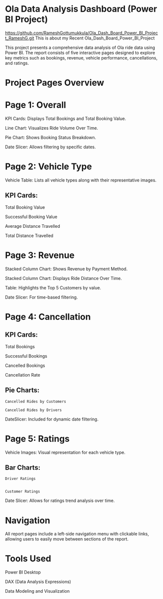 # Ola Data Analysis Dashboard (Power BI Project)
https://github.com/RameshGottumukkula/Ola_Dash_Board_Power_BI_Project_RameshG.git
This is about my Recent Ola_Dash_Board_Power_BI_Project

This project presents a comprehensive data analysis of Ola ride data using Power BI. The report consists of five interactive pages designed to explore key metrics such as bookings, revenue, vehicle performance, cancellations, and ratings.

# Project Pages Overview

# Page 1: Overall

KPI Cards: Displays Total Bookings and Total Booking Value.

Line Chart: Visualizes Ride Volume Over Time.

Pie Chart: Shows Booking Status Breakdown.

Date Slicer: Allows filtering by specific dates.

# Page 2: Vehicle Type

Vehicle Table: Lists all vehicle types along with their representative images.

## KPI Cards:

Total Booking Value

Successful Booking Value

Average Distance Travelled

Total Distance Travelled

# Page 3: Revenue

Stacked Column Chart: Shows Revenue by Payment Method.

Stacked Column Chart: Displays Ride Distance Over Time.

Table: Highlights the Top 5 Customers by value.

Date Slicer: For time-based filtering.

# Page 4: Cancellation

## KPI Cards:

  Total Bookings
  
  Successful Bookings
  
  Cancelled Bookings
  
  Cancellation Rate

## Pie Charts:

    Cancelled Rides by Customers
    
    Cancelled Rides by Drivers

DateSlicer: Included for dynamic date filtering.

# Page 5: Ratings

  Vehicle Images: Visual representation for each vehicle type.
  
  ## Bar Charts:
  
    Driver Ratings
    
    
    Customer Ratings
  
  Date Slicer: Allows for ratings trend analysis over time.

# Navigation
  
  All report pages include a left-side navigation menu with clickable links, allowing users to easily move between sections of the report.

# Tools Used
  
  Power BI Desktop
  
  DAX (Data Analysis Expressions)
  
  Data Modeling and Visualization
